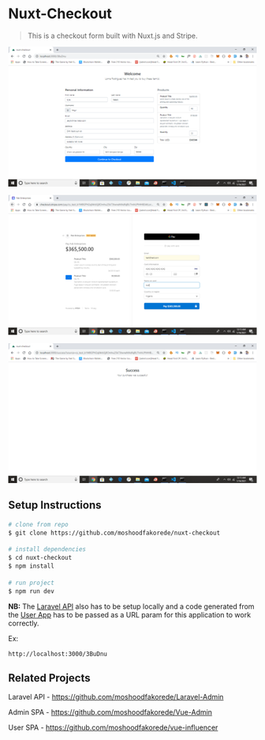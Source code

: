 # Nuxt-Checkout

> This is a checkout form built with Nuxt.js and Stripe.


![Checkout Form](assets/screenshots/checkout1.PNG?raw=true "Checkout Form")

![Stripe Payment Page](assets/screenshots/checkout2.PNG?raw=true "Stripe Payment Page")

![Success Page](assets/screenshots/checkout3.PNG?raw=true "Success Page")

## Setup Instructions

``` bash
# clone from repo
$ git clone https://github.com/moshoodfakorede/nuxt-checkout

# install dependencies
$ cd nuxt-checkout
$ npm install

# run project
$ npm run dev
```

**NB:** The [Laravel API](https://github.com/moshoodfakorede/Laravel-Admin) also has to be setup locally and a code generated from the [User App](https://github.com/moshoodfakorede/Vue-Admin) has to be passed as a URL param for this application to work correctly.

Ex: 

```
http://localhost:3000/3BuDnu
```


## Related Projects

Laravel API - https://github.com/moshoodfakorede/Laravel-Admin

Admin SPA - https://github.com/moshoodfakorede/Vue-Admin

User SPA - https://github.com/moshoodfakorede/vue-influencer
